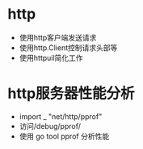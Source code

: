 
# http

* 使用http客户端发送请求
* 使用http.Client控制请求头部等
* 使用httpuil简化工作


# http服务器性能分析

* import _ "net/http/pprof"
* 访问/debug/pprof/
* 使用 go tool pprof 分析性能

